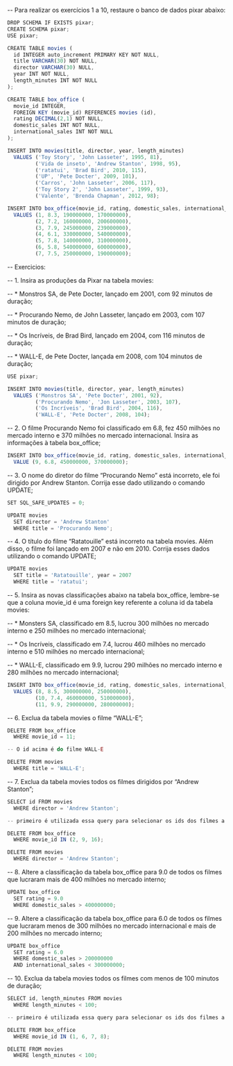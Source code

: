 -- Para realizar os exercícios 1 a 10, restaure o banco de dados pixar abaixo:
```js
DROP SCHEMA IF EXISTS pixar;
CREATE SCHEMA pixar;
USE pixar;

CREATE TABLE movies (
  id INTEGER auto_increment PRIMARY KEY NOT NULL,
  title VARCHAR(30) NOT NULL,
  director VARCHAR(30) NULL,
  year INT NOT NULL,
  length_minutes INT NOT NULL
);

CREATE TABLE box_office (
  movie_id INTEGER,
  FOREIGN KEY (movie_id) REFERENCES movies (id),
  rating DECIMAL(2,1) NOT NULL,
  domestic_sales INT NOT NULL,
  international_sales INT NOT NULL
);

INSERT INTO movies(title, director, year, length_minutes)
  VALUES ('Toy Story', 'John Lasseter', 1995, 81),
         ('Vida de inseto', 'Andrew Stanton', 1998, 95),
         ('ratatui', 'Brad Bird', 2010, 115),
         ('UP', 'Pete Docter', 2009, 101),
         ('Carros', 'John Lasseter', 2006, 117),
         ('Toy Story 2', 'John Lasseter', 1999, 93),
         ('Valente', 'Brenda Chapman', 2012, 98);

INSERT INTO box_office(movie_id, rating, domestic_sales, international_sales)
  VALUES (1, 8.3, 190000000, 170000000),
         (2, 7.2, 160000000, 200600000),
         (3, 7.9, 245000000, 239000000),
         (4, 6.1, 330000000, 540000000),
         (5, 7.8, 140000000, 310000000),
         (6, 5.8, 540000000, 600000000),
         (7, 7.5, 250000000, 190000000);
```
-- Exercicios:

-- 1. Insira as produções da Pixar na tabela movies:

-- * Monstros SA, de Pete Docter, lançado em 2001, com 92 minutos de duração;

-- * Procurando Nemo, de John Lasseter, lançado em 2003, com 107 minutos de duração;

-- * Os Incríveis, de Brad Bird, lançado em 2004, com 116 minutos de duração;

-- * WALL-E, de Pete Docter, lançada em 2008, com 104 minutos de duração;
```js
USE pixar;

INSERT INTO movies(title, director, year, length_minutes)
  VALUES ('Monstros SA', 'Pete Docter', 2001, 92),
         ('Procurando Nemo', 'Jon Lasseter', 2003, 107),
         ('Os Incríveis', 'Brad Bird', 2004, 116),
         ('WALL-E', 'Pete Docter', 2008, 104);
```

-- 2. O filme Procurando Nemo foi classificado em 6.8, fez 450 milhões no mercado interno e 370 milhões no mercado internacional. Insira as informações à tabela box_office;
```js
INSERT INTO box_office(movie_id, rating, domestic_sales, international_sales)
  VALUE (9, 6.8, 450000000, 370000000);
```

-- 3. O nome do diretor do filme “Procurando Nemo” está incorreto, ele foi dirigido por Andrew Stanton. Corrija esse dado utilizando o comando UPDATE;
```js
SET SQL_SAFE_UPDATES = 0;

UPDATE movies
  SET director = 'Andrew Stanton'
  WHERE title = 'Procurando Nemo';
```

-- 4. O título do filme “Ratatouille” está incorreto na tabela movies. Além disso, o filme foi lançado em 2007 e não em 2010. Corrija esses dados utilizando o comando UPDATE;
```js
UPDATE movies
  SET title = 'Ratatouille', year = 2007
  WHERE title = 'ratatui';
```

-- 5. Insira as novas classificações abaixo na tabela box_office, lembre-se que a coluna movie_id é uma foreign key referente a coluna id da tabela movies:

-- * Monsters SA, classificado em 8.5, lucrou 300 milhões no mercado interno e 250 milhões no mercado internacional;

-- * Os Incríveis, classificado em 7.4, lucrou 460 milhões no mercado interno e 510 milhões no mercado internacional;

-- * WALL-E, classificado em 9.9, lucrou 290 milhões no mercado interno e 280 milhões no mercado internacional;
```js
INSERT INTO box_office(movie_id, rating, domestic_sales, international_sales)
  VALUES (8, 8.5, 300000000, 250000000),
         (10, 7.4, 460000000, 510000000),
         (11, 9.9, 290000000, 280000000);
```

-- 6. Exclua da tabela movies o filme “WALL-E”;
```js
DELETE FROM box_office 
  WHERE movie_id = 11; 

-- O id acima é do filme WALL-E

DELETE FROM movies 
  WHERE title = 'WALL-E';
```

-- 7. Exclua da tabela movies todos os filmes dirigidos por “Andrew Stanton”;
```js
SELECT id FROM movies 
  WHERE director = 'Andrew Stanton';

-- primeiro é utilizada essa query para selecionar os ids dos filmes a serem excluídos (2, 9 e 16);

DELETE FROM box_office 
  WHERE movie_id IN (2, 9, 16);

DELETE FROM movies 
  WHERE director = 'Andrew Stanton';
```

-- 8. Altere a classificação da tabela box_office para 9.0 de todos os filmes que lucraram mais de 400 milhões no mercado interno;
```js
UPDATE box_office
  SET rating = 9.0
  WHERE domestic_sales > 400000000;
```

-- 9. Altere a classificação da tabela box_office para 6.0 de todos os filmes que lucraram menos de 300 milhões no mercado internacional e mais de 200 milhões no mercado interno;
```js
UPDATE box_office
  SET rating = 6.0
  WHERE domestic_sales > 200000000 
  AND international_sales < 300000000;

```

-- 10. Exclua da tabela movies todos os filmes com menos de 100 minutos de duração;
```js
SELECT id, length_minutes FROM movies
  WHERE length_minutes < 100;

-- primeiro é utilizada essa query para selecionar os ids dos filmes a serem excluídos

DELETE FROM box_office
  WHERE movie_id IN (1, 6, 7, 8);

DELETE FROM movies
  WHERE length_minutes < 100;
```
